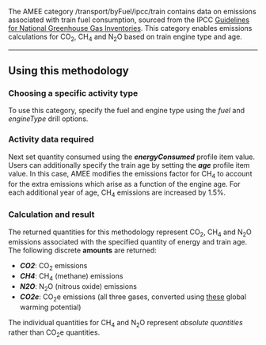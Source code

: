 The AMEE category /transport/byFuel/ipcc/train contains data on
emissions associated with train fuel consumption, sourced from the IPCC
[Guidelines for National Greenhouse Gas
Inventories](http://www.ipcc-nggip.iges.or.jp/). This category enables
emissions calculations for CO<sub>2</sub>, CH<sub>4</sub> and N<sub>2</sub>O based on train
engine type and age.

-----

## Using this methodology

### Choosing a specific activity type

To use this category, specify the fuel and engine type using the *fuel*
and *engineType* drill options.

### Activity data required

Next set quantity consumed using the ***energyConsumed*** profile item
value. Users can additionally specify the train age by setting the
***age*** profile item value. In this case, AMEE modifies the emissions
factor for CH<sub>4</sub> to account for the extra emissions which arise as a
function of the engine age. For each additional year of age, CH<sub>4</sub>
emissions are increased by 1.5%.

### Calculation and result

The returned quantities for this methodology represent CO<sub>2</sub>, CH<sub>4</sub>
and N<sub>2</sub>O emissions associated with the specified quantity of energy
and train age. The following discrete **amounts** are returned:

  - ***CO2***: CO<sub>2</sub> emissions
  - ***CH4***: CH<sub>4</sub> (methane) emissions
  - ***N2O***: N<sub>2</sub>O (nitrous oxide) emissions
  - ***CO2e***: CO<sub>2</sub>e emissions (all three gases, converted using
    [these](Greenhouse_gases_Global_warming_potentials) global warming
    potential)

The individual quantities for CH<sub>4</sub> and N<sub>2</sub>O represent *absolute
quantities* rather than CO<sub>2</sub>e quantities.
